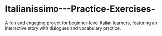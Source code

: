# Italianissimo---Practice-Exercises-
A fun and engaging project for beginner-level Italian learners, featuring an interactive story with dialogues and vocabulary practice.

